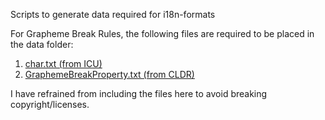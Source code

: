 Scripts to generate data required for i18n-formats

For Grapheme Break Rules, the following files are required to be placed in the data folder:

1. [char.txt (from ICU)](https://ssl.icu-project.org/repos/icu/icu/tags/release-50-1-2/source/data/brkitr/char.txt)
2. [GraphemeBreakProperty.txt (from CLDR)](http://www.unicode.org/Public/UNIDATA/auxiliary/GraphemeBreakProperty.txt)

I have refrained from including the files here to avoid breaking copyright/licenses.
